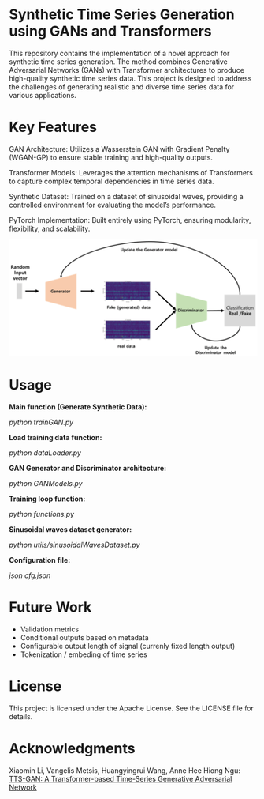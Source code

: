 # Synthetic Time Series Generation using GANs and Transformers

This repository contains the implementation of a novel approach for synthetic time series generation. The method combines Generative Adversarial Networks (GANs) with Transformer architectures to produce high-quality synthetic time series data. This project is designed to address the challenges of generating realistic and diverse time series data for various applications.

# Key Features

GAN Architecture: Utilizes a Wasserstein GAN with Gradient Penalty (WGAN-GP) to ensure stable training and high-quality outputs.

Transformer Models: Leverages the attention mechanisms of Transformers to capture complex temporal dependencies in time series data.

Synthetic Dataset: Trained on a dataset of sinusoidal waves, providing a controlled environment for evaluating the model’s performance.

PyTorch Implementation: Built entirely using PyTorch, ensuring modularity, flexibility, and scalability.

![alt text](images/image_enhanced.png)

# Usage

**Main function (Generate Synthetic Data):**

*python trainGAN.py*

**Load training data function:**

*python dataLoader.py*

**GAN Generator and Discriminator architecture:**

*python GANModels.py*

**Training loop function:**

*python functions.py*

**Sinusoidal waves dataset generator:**

*python utils/sinusoidalWavesDataset.py*

**Configuration file:**

*json cfg.json*

# Future Work

* Validation metrics
* Conditional outputs based on metadata
* Configurable output length of signal (currenly fixed length output)
* Tokenization / embeding of time series 

# License

This project is licensed under the Apache License. See the LICENSE file for details.

# Acknowledgments

Xiaomin Li, Vangelis Metsis, Huangyingrui Wang, Anne Hee Hiong Ngu: [TTS-GAN: A Transformer-based Time-Series Generative Adversarial Network](https://arxiv.org/abs/2202.02691)
